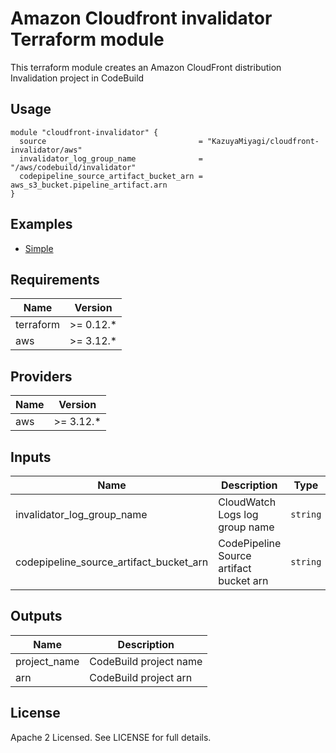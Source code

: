Amazon Cloudfront invalidator Terraform module
====================================================================================================

This terraform module creates an Amazon CloudFront distribution Invalidation project in CodeBuild

Usage
----------------------------------------------------------------------------------------------------

```hcl
module "cloudfront-invalidator" {
  source                                  = "KazuyaMiyagi/cloudfront-invalidator/aws"
  invalidator_log_group_name              = "/aws/codebuild/invalidator"
  codepipeline_source_artifact_bucket_arn = aws_s3_bucket.pipeline_artifact.arn
}
```

Examples
----------------------------------------------------------------------------------------------------

* [Simple](https://github.com/KazuyaMiyagi/terraform-aws-cloudfront-invalidator/tree/master/examples/simple)

Requirements
----------------------------------------------------------------------------------------------------

| Name      | Version    |
|-----------|------------|
| terraform | >= 0.12.\* |
| aws       | >= 3.12.\* |

Providers
----------------------------------------------------------------------------------------------------

| Name | Version    |
|------|------------|
| aws  | >= 3.12.\* |

Inputs
----------------------------------------------------------------------------------------------------

| Name                                        | Description                             | Type     | Default                        | Required |
|---------------------------------------------|-----------------------------------------|----------|--------------------------------|:--------:|
| invalidator\_log\_group\_name               | CloudWatch Logs log group name          | `string` | `"/aws/codebuild/invalidator"` | no       |
| codepipeline\_source\_artifact\_bucket\_arn | CodePipeline Source artifact bucket arn | `string` | `""`                           | yes      |

Outputs
----------------------------------------------------------------------------------------------------

| Name          | Description            |
|---------------|------------------------|
| project\_name | CodeBuild project name |
| arn           | CodeBuild project arn  |



License
----------------------------------------------------------------------------------------------------

Apache 2 Licensed. See LICENSE for full details.
